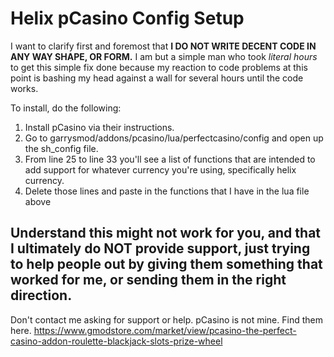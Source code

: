 # Helix pCasino Config Setup
I want to clarify first and foremost that **I DO NOT WRITE DECENT CODE IN ANY WAY SHAPE, OR FORM.** I am but a simple man who took *literal hours* to get this simple fix done because my reaction to code problems at this point is bashing my head against a wall for several hours until the code works.

To install, do the following:
1. Install pCasino via their instructions.
2. Go to garrysmod/addons/pcasino/lua/perfectcasino/config and open up the sh_config file.
3. From line 25 to line 33 you'll see a list of functions that are intended to add support for whatever currency you're using, specifically helix currency.
4. Delete those lines and paste in the functions that I have in the lua file above


## Understand this might not work for you, and that I ultimately do NOT provide support, just trying to help people out by giving them something that worked for me, or sending them in the right direction.

Don't contact me asking for support or help.
pCasino is not mine. Find them here. https://www.gmodstore.com/market/view/pcasino-the-perfect-casino-addon-roulette-blackjack-slots-prize-wheel
